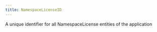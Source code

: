 ```yaml
---
title: NamespaceLicenseID
---
```


A unique identifier for all NamespaceLicense entities of the application
